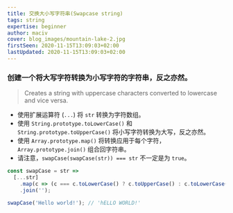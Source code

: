 ```yaml
---
title: 交换大小写字符串(Swapcase string)
tags: string
expertise: beginner
author: maciv
cover: blog_images/mountain-lake-2.jpg
firstSeen: 2020-11-15T13:09:03+02:00
lastUpdated: 2020-11-15T13:09:03+02:00
---
```


### 创建一个将大写字符转换为小写字符的字符串，反之亦然。
> Creates a string with uppercase characters converted to lowercase and vice versa.

- 使用扩展运算符 (`...`) 将 `str` 转换为字符数组。
- 使用 `String.prototype.toLowerCase()` 和 `String.prototype.toUpperCase()` 将小写字符转换为大写，反之亦然。
- 使用 `Array.prototype.map()` 将转换应用于每个字符，`Array.prototype.join()` 组合回字符串。
- 请注意，`swapCase(swapCase(str)) === str` 不一定是为 `true`。

```js
const swapCase = str =>
  [...str]
    .map(c => (c === c.toLowerCase() ? c.toUpperCase() : c.toLowerCase()))
    .join('');
```

```js
swapCase('Hello world!'); // 'hELLO WORLD!'
```
